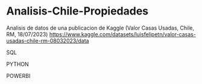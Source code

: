 # Analisis-Chile-Propiedades
Analisis de datos de una publicacion de Kaggle (Valor Casas Usadas, Chile, RM, 18/07/2023)
https://www.kaggle.com/datasets/luisfelipetn/valor-casas-usadas-chile-rm-08032023/data

SQL

PYTHON

POWERBI

